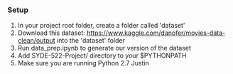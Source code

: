 ### Setup

1)  In your project root folder, create a folder called 'dataset'
2)  Download this dataset: https://www.kaggle.com/danofer/movies-data-clean/output into the 'dataset' folder
3)  Run data_prep.ipynb to generate our version of the dataset
4) Add SYDE-522-Project/ directory to your $PYTHONPATH
5) Make sure you are running Python 2.7
Justin
